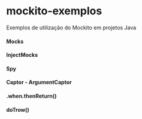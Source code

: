 # mockito-exemplos
Exemplos de utilização do Mockito em projetos Java

#### Mocks
#### InjectMocks
#### Spy
#### Captor - ArgumentCaptor
#### .when.thenReturn()
#### doTrow()



